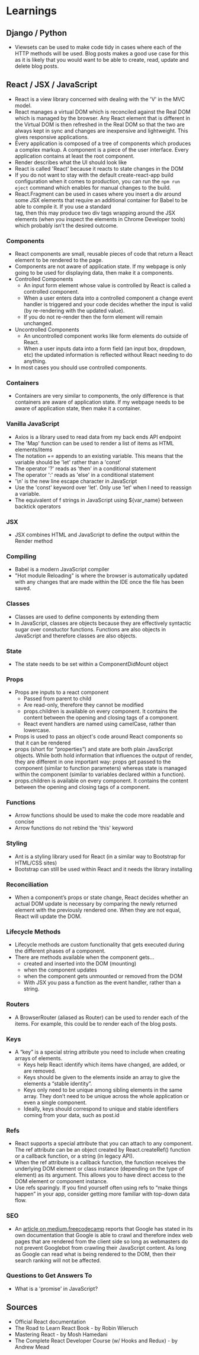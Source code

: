 # Learnings

## Django / Python

- Viewsets can be used to make code tidy in cases where each of the HTTP methods will be used. Blog posts makes a good use case for this as it is likely that you would want to be able to create, read, update and delete blog posts.

## React / JSX / JavaScript

- React is a view library concerned with dealing with the 'V' in the MVC model.
- React manages a virtual DOM which is reconciled against the Real DOM which is managed by the browser. Any React element that is different in the Virtual DOM is then refreshed in the Real DOM so that the two are always kept in sync and changes are inexpensive and lightweight. This gives responsive applications.
- Every application is composed of a tree of components which produces a complex markup. A component is a piece of the user interface. Every application contains at least the root component.
- Render describes what the UI should look like
- React is called 'React' because it reacts to state changes in the DOM
- If you do not want to stay with the default create-react-app build configuration when it comes to production, you can run the `npm run eject` command which enables for manual changes to the build.
- React.Fragment can be used in cases where you insert a div around some JSX elements that require an additional container for Babel to be able to compile it. If you use a standard <div></div> tag, then this may produce two div tags wrapping around the JSX elements (when you inspect the elements in Chrome Developer tools) which probably isn't the desired outcome.

### Components

- React components are small, reusable pieces of code that return a React element to be rendered to the page.
- Components are not aware of application state. If my webpage is only going to be used for displaying data, then make it a components.
- Controlled Components
  - An input form element whose value is controlled by React is called a controlled component.
  - When a user enters data into a controlled component a change event handler is triggered and your code decides whether the input is valid (by re-rendering with the updated value).
  - If you do not re-render then the form element will remain unchanged.
- Uncontrolled Components
  - An uncontrolled component works like form elements do outside of React.
  - When a user inputs data into a form field (an input box, dropdown, etc) the updated information is reflected without React needing to do anything.
- In most cases you should use controlled components.

### Containers

- Containers are very similar to components, the only difference is that containers are aware of application state. If my webpage needs to be aware of application state, then make it a container.

### Vanilla JavaScript

- Axios is a library used to read data from my back ends API endpoint
- The 'Map' function can be used to render a list of items as HTML elements/items
- The notation += appends to an existing variable. This means that the variable should be 'let' rather than a 'const'
- The operator '?' reads as 'then' in a conditional statement
- The operator ':' reads as 'else' in a conditional statement
- '\n' is the new line escape character in JavaScript
- Use the 'const' keyword over 'let'. Only use 'let' when I need to reassign a variable.
- The equivalent of f strings in JavaScript using ${var_name} between backtick operators

### JSX

- JSX combines HTML and JavaScript to define the output within the Render method

### Compiling

- Babel is a modern JavaScript compiler
- "Hot module Reloading" is where the browser is automatically updated with any changes that are made within the IDE once the file has been saved.

### Classes

- Classes are used to define components by extending them
- In JavaScript, classes are objects because they are effectively syntactic sugar over constuctor functions. Functions are also objects in JavaScript and therefore classes are also objects.

### State

- The state needs to be set within a ComponentDidMount object

### Props

- Props are inputs to a react component
  - Passed from parent to child
  - Are read-only, therefore they cannot be modified
  - props.children is available on every component. It contains the content between the opening and closing tags of a component.
  - React event handlers are named using camelCase, rather than lowercase.
- Props is used to pass an object's code around React components so that it can be rendered
- props (short for “properties”) and state are both plain JavaScript objects. While both hold information that influences the output of render, they are different in one important way: props get passed to the component (similar to function parameters) whereas state is managed within the component (similar to variables declared within a function).
- props.children is available on every component. It contains the content between the opening and closing tags of a component.

### Functions

- Arrow functions should be used to make the code more readable and concise
- Arrow functions do not rebind the 'this' keyword

### Styling

- Ant is a styling library used for React (in a similar way to Bootstrap for HTML/CSS sites)
- Bootstrap can still be used within React and it needs the library installing

### Reconciliation

- When a component’s props or state change, React decides whether an actual DOM update is necessary by comparing the newly returned element with the previously rendered one. When they are not equal, React will update the DOM.

### Lifecycle Methods

- Lifecycle methods are custom functionality that gets executed during the different phases of a component.
- There are methods available when the component gets...
  - created and inserted into the DOM (mounting)
  - when the component updates
  - when the component gets unmounted or removed from the DOM
  - With JSX you pass a function as the event handler, rather than a string.

### Routers

- A BrowserRouter (aliased as Router) can be used to render each of the items. For example, this could be to render each of the blog posts.

### Keys

- A “key” is a special string attribute you need to include when creating arrays of elements.
  - Keys help React identify which items have changed, are added, or are removed.
  - Keys should be given to the elements inside an array to give the elements a “stable identity”.
  - Keys only need to be unique among sibling elements in the same array. They don’t need to be unique across the whole application or even a single component.
  - Ideally, keys should correspond to unique and stable identifiers coming from your data, such as post.id

### Refs

- React supports a special attribute that you can attach to any component. The ref attribute can be an object created by React.createRef() function or a callback function, or a string (in legacy API).
- When the ref attribute is a callback function, the function receives the underlying DOM element or class instance (depending on the type of element) as its argument. This allows you to have direct access to the DOM element or component instance.
- Use refs sparingly. If you find yourself often using refs to “make things happen” in your app, consider getting more familiar with top-down data flow.

### SEO

- An <a href="https://medium.freecodecamp.org/seo-vs-react-is-it-neccessary-to-render-react-pages-in-the-backend-74ce5015c0c9" >article on medium.freecodecamp</a> reports that Google has stated in its own documentation that Google is able to crawl and therefore index web pages that are rendered from the client side so long as webmasters do not prevent Googlebot from crawling their JavaScript content. As long as Google can read what is being rendered to the DOM, then their search ranking will not be affected.


### Questions to Get Answers To

- What is a 'promise' in JavaScript?

## Sources

- Official React documentation
- The Road to Learn React Book - by Robin Wieruch
- Mastering React - by Mosh Hamedani
- The Complete React Developer Course (w/ Hooks and Redux) - by Andrew Mead